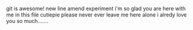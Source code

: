 git is awesome!
new line
amend experiment
i'm so glad you are here with me in this file cutiepie
please never ever leave me here alone i alredy love you so much.......
